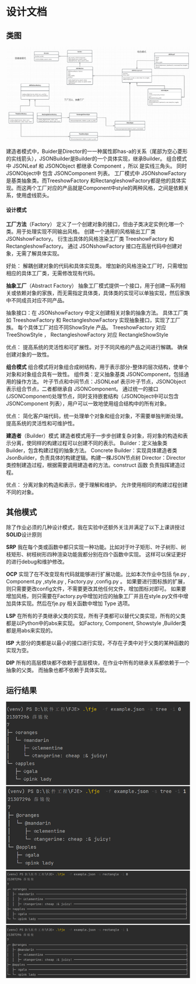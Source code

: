 # 设计文档


## 类图
![alt 属性文本](./类图.png "类图")


建造者模式中，Buider是Director的一一种属性即has-a的关系（尾部为空心菱形的实线箭头），JSONBuilder是Builder的一个具体实现，继承Builder。
组合模式中 JSONLeaf 和 JSONObject 都继承 Component ，所以 是实线三角头。 同时 JSONObject中 包含 JSONComponent 列表。
工厂模式中 JSONshowFactory 是基类抽象类。而TreeshowFactory 和RectangleshowFactory都是他的具体实现。而这两个工厂对应的产品就是Component中style的两种风格，之间是依赖关系，使用虚线箭头。



#### 设计模式

**工厂方法**（Factory）
定义了一个创建对象的接口，但由子类决定实例化哪一个类。用于处理实现不同输出风格。
创建一个通用的风格输出工厂类 JSONshowFactory。
衍生出具体的风格渲染工厂类 TreeshowFactory 和 RectangleshowFactory。
通过 JSONshowFactory 接口在高层代码中创建对象，无需了解具体实现。

好处：
解耦创建对象的代码和具体实现类。
增加新的风格渲染工厂时，只需增加相应的具体工厂类，无需修改现有代码。



**抽象工厂**（Abstract Factory）
抽象工厂模式提供一个接口，用于创建一系列相关或依赖对象的家族，而无需指定具体类，具体类的实现可以单独实现，然后家族中不同成员对应不同产品。

抽象接口：在 JSONshowFactory 中定义创建相关对象的抽象方法。
具体工厂类如 TreeshowFactory 和 RectangleshowFactory 实现抽象接口，实现了工厂族。
每个具体工厂对应不同ShowStyle 产品。  TreeshowFactory 对应 TreeShowStyle ， RectangleshowFactory 对应 RectangleShowStyle


优点：
提高系统的灵活性和可扩展性。对于不同风格的产品之间进行解耦。
确保创建对象的一致性。


**组合模式**
组合模式将对象组合成树结构，用于表示部分-整体的层次结构，使单个对象和对象组合具有一致性。
组件类：定义抽象基类 JSONComponent，包括通用的操作方法。
叶子节点和中间节点：JSONLeaf 表示叶子节点，JSONObject 表示组合节点，二者都继承自 JSONComponent。
通过统一的接口(JSONComponent)处理节点，同时支持嵌套结构（JSONObject中可以包含 JSONComponent 列表），用户可以一致地使用组合结构中的所有对象。

优点：
简化客户端代码，统一处理单个对象和组合对象，不需要单独判断处理。
提高系统的灵活性和可维护性。


**建造者**（Builder）模式
建造者模式用于一步步创建复杂对象，将对象的构造和表示分离，使同样的构建过程可以创建不同的表示。
Builder：定义抽象类 Builder，包含构建过程的抽象方法。
Concrete Builder：实现具体建造者类 JsonBuilder，负责具体的构建逻辑。构建一棵JSON节点树
Director：Director 类控制建造过程，根据需要调用建造者的方法。construct 函数 负责指挥建造过程。

优点：
分离对象的构造和表示，便于理解和维护。
允许使用相同的构建过程创建不同的对象。



## 其他模式
除了作业必须的几种设计模式，我在实验中还额外关注并满足了以下上课讲授过**SOLID**设计原则

**SRP**  我在每个类或函数中都只实现一种功能。比如对于叶子矩形、叶子树形、树枝矩形、树枝树形四种渲染功能我都分别在四个函数中实现。 这样可以保证更好的进行debug和维护修改。

**OCP**  实现了在不改变现有代码就能够进行扩展功能。比如本次作业中包括  fje.py , Component.py ,style.py , Factory.py ,config.py  。
如果要进行图标族的扩展，则只需要更改config文件，不需要更改其他任何文件，增加图标对即可。
如果要增加风格，则只需要在Factory.py中增加对应的抽象工厂并且在style.py文件中增加具体实现。然后在fje.py  相关函数中增加  Type 选项。

**LSP**  在所有的子类继承父类的实现，所有子类都可以替代父类实现，所有的父类都是以Python中的abs来实现。 如Factory, Component, Showstyle ,Builder类都是用abs来实现的。

**ISP**  大部分的类都是以最小的接口进行实现，不存在子类中对于父类的某种函数的实现为空。 

**DIP**  所有的高层模块都不依赖于底层模块，在作业中所有的继承关系都依赖于一个抽象的父类。  而抽象也都不依赖于具体实现。


## 运行结果
![alt 属性文本](./Tree_0.png )
![alt 属性文本](./Tree_1.png )
![alt 属性文本](./Rectangle_0.png )
![alt 属性文本](./Rectangle_1.png )


